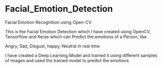 # Facial_Emotion_Detection
Facial Emotion Recognition using Open-CV

This is the Facial Emotion Detection which I have created using OpenCV, Tensorflow and Keras which can Predict the emotions of a Person, like

Angry, Sad, Disgust, happy, Neutral in real time

I have created a Deep Learning Model and trained it using different samples of Images and used the trained model to predict the emotions
